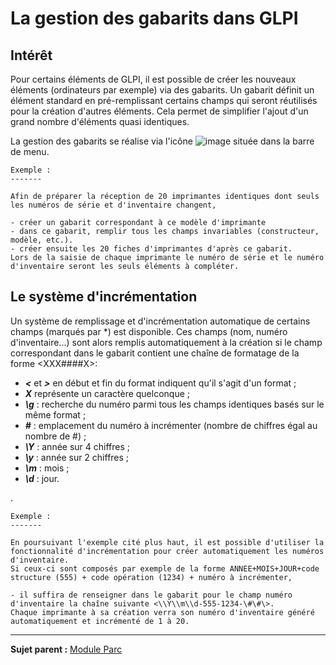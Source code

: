 La gestion des gabarits dans GLPI
=================================

Intérêt
-------

Pour certains éléments de GLPI, il est possible de créer les nouveaux éléments (ordinateurs par exemple) via des gabarits. Un gabarit définit un élément standard en pré-remplissant certains champs qui seront réutilisés pour la création d'autres éléments. Cela permet de simplifier l'ajout d'un grand nombre d'éléments quasi identiques.

La gestion des gabarits se réalise via l'icône ![image](docs/image/menu_addtemplate.png) située dans la barre de menu.

    Exemple :
    -------   

    Afin de préparer la réception de 20 imprimantes identiques dont seuls les numéros de série et d'inventaire changent, 

    - créer un gabarit correspondant à ce modèle d'imprimante 
    - dans ce gabarit, remplir tous les champs invariables (constructeur, modèle, etc.). 
    - créer ensuite les 20 fiches d'imprimantes d'après ce gabarit. 
    Lors de la saisie de chaque imprimante le numéro de série et le numéro d'inventaire seront les seuls éléments à compléter.

Le système d'incrémentation
---------------------------

Un système de remplissage et d'incrémentation automatique de certains champs (marqués par \*) est disponible. Ces champs (nom, numéro d'inventaire...) sont alors remplis automatiquement à la création si le champ correspondant dans le gabarit contient une chaîne de formatage de la forme <XXX\#\#\#\#X\>:

-   ***<*** et ***\>*** en début et fin du format indiquent qu'il s'agit d'un format ;
-   ***X*** représente un caractère quelconque ;
-   ***\\g*** : recherche du numéro parmi tous les champs identiques basés sur le même format ;
-   ***\#*** : emplacement du numéro à incrémenter (nombre de chiffres égal au nombre de \#) ;
-   ***\\Y*** : année sur 4 chiffres ;
-   ***\\y*** : année sur 2 chiffres ;
-   ***\\m*** : mois ;
-   ***\\d*** : jour.

. 

    Exemple :
    -------    

    En poursuivant l'exemple cité plus haut, il est possible d'utiliser la fonctionnalité d'incrémentation pour créer automatiquement les numéros d'inventaire. 
    Si ceux-ci sont composés par exemple de la forme ANNEE+MOIS+JOUR+code structure (555) + code opération (1234) + numéro à incrémenter, 
    
    - il suffira de renseigner dans le gabarit pour le champ numéro d'inventaire la chaîne suivante <\\Y\\m\\d-555-1234-\#\#\>.
    Chaque imprimante à sa création verra son numéro d'inventaire généré automatiquement et incrémenté de 1 à 20.

----------
**Sujet parent :** [Module Parc](index.php?fr/03_Module_Parc/01_Module_Parc.md "Module Parc de GLPI")
